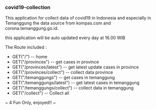 ### covid19-collection

This application for collect data of covid19 in Indonesia and especially in Temanggung
the data source from kompas.com and corona.temanggung.go.id.

this application will be auto updated every day at 16.00 WIB

The Route included :

- GET("/")  -- home
- GET("/provinces")   -- get cases in province
- GET("/provinces/latest") -- get latest update cases in province
- GET("/provinces/collect")  -- collect data province
- GET("/temanggungs") -- get cases in temanggung
- GET("/temanggungs/latest") -- get latest cases in temanggung
- GET("/temanggungs/collect") -- collect data in temanggung
- GET("/collect") -- Collect all 


~ 4 Fun Only, enjoyed!! ~
